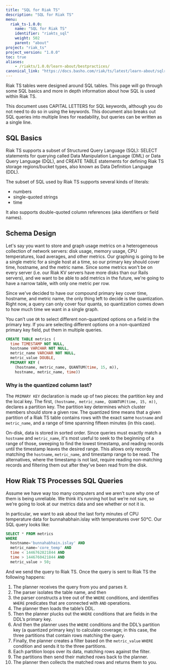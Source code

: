 ```yaml
---
title: "SQL for Riak TS"
description: "SQL for Riak TS"
menu:
  riak_ts-1.0.0:
    name: "SQL for Riak TS"
    identifier: "riakts_sql"
    weight: 502
    parent: "about"
project: "riak_ts"
project_version: "1.0.0"
toc: true
aliases:
    - /riakts/1.0.0/learn-about/bestpractices/
canonical_link: "https://docs.basho.com/riak/ts/latest/learn-about/sqlriakts"
---
```



Riak TS tables were designed around SQL tables. This page will go through some SQL basics and more in depth information about how SQL is used within Riak TS.  

This document uses CAPITAL LETTERS for SQL keywords, although you do not need to do so in using the keywords. This document also breaks out SQL queries into multiple lines for readability, but queries can be written as a single line.

## SQL Basics

Riak TS supports a subset of Structured Query Language (SQL): SELECT statements for querying called Data Manipulation Language (DML) or Data Query Language (DQL), and CREATE TABLE statements for defining Riak TS storage regions/bucket types, also known as Data Definition Language (DDL).

The subset of SQL used by Riak TS supports several kinds of literals: 

* numbers 
* single-quoted strings
* time

It also supports double-quoted column references (aka identifiers or field names).

## Schema Design

Let's say you want to store and graph usage metrics on a heterogeneous collection of network servers: disk usage, memory usage, CPU temperatures, load averages, and other metrics. Our graphing is going to be a single metric for a single host at a time, so our primary key should cover time, hostname, and the metric name. Since some metrics won't be on every server (i.e. our Riak KV servers have more disks than our Rails servers), and we want to be able to add metrics in the future, we're going to have a narrow table, with only one metric per row. 

Since we've decided to have our compound primary key cover time, hostname, and metric name, the only thing left to decide is the quantization. Right now, a query can only cover four quanta, so quantization comes down to how much time we want in a single graph. 

You can’t use `OR` to select different non-quantized options on a field in the primary key. If you are selecting different options on a non-quantized primary key field, put them in multiple queries.

```sql
CREATE TABLE metrics (
  time TIMESTAMP NOT NULL, 
  hostname VARCHAR NOT NULL, 
  metric_name VARCHAR NOT NULL, 
  metric_value DOUBLE, 
  PRIMARY KEY (
    (hostname, metric_name, QUANTUM(time, 15, m)),
    hostname, metric_name, time))
```

### Why is the quantized column last?

The `PRIMARY KEY` declaration is made up of two pieces: the partition key and the local key. The first, `(hostname, metric_name, QUANTUM(time, 15, m))`, declares a partition key. The partition key determines which cluster members should store a given row. The quantized time means that a given partition of a Riak TS table contains rows with the exact same `hostname` and `metric_name`, and a range of time spanning fifteen minutes (in this case).

On-disk, data is stored in sorted order. Since queries must exactly match a `hostname` and `metric_name`, it's most useful to seek to the beginning of a range of those, sweeping to find the lowest timestamp, and reading records until the timestamp leaves the desired range. This allows only records matching the `hostname`, `metric_name`, and timestamp range to be read. The alternatives, where the timestamp is not last, require reading non-matching records and filtering them out after they've been read from the disk.


## How Riak TS Processes SQL Queries

Assume we have way too many computers and we aren’t sure why one of them is being unreliable. We think it’s running hot but we’re not sure, so we’re going to look at our metrics data and see whether or not it is.

In particular, we want to ask about the last forty minutes of CPU temperature data for bunnahabhain.islay with temperatures over 50°C. Our SQL query looks like:

```sql
SELECT * FROM metrics 
WHERE
  hostname='bunnahabhain.islay' AND
  metric_name='core_temp' AND
  time < 1446762821844 AND
  time > 1446760421844 AND
  metric_value > 50;
```

And we send the query to Riak TS. Once the query is sent to Riak TS the following happens:

1. The planner receives the query from you and parses it.
2. The parser isolates the table name, and then 
3. the parser constructs a tree out of the `WHERE` conditions, and identifies `WHERE` predicates that are connected with `AND` operations.
3. The planner then loads the table’s DDL.
4. Then the planner plucks out the `WHERE` conditions that are fields in the DDL’s primary key.
5. And then the planner uses the `WHERE` conditions and the DDL’s partition key (a quantized primary key) to calculate coverage; in this case, the three partitions that contain rows matching the query.
6. Finally, the planner creates a filter based on the `metric_value` `WHERE` condition and sends it to the three partitions.
7. Each partition loops over its data, matching rows against the filter.
8. The partitions then send their matched rows back to the planner.
9. The planner then collects the matched rows and returns them to you.